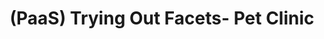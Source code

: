 ---
title: (PaaS) Trying Out Facets- Pet Clinic
excerpt: ''
deprecated: false
hidden: true
metadata:
  title: ''
  description: ''
  robots: index
next:
  description: ''
---